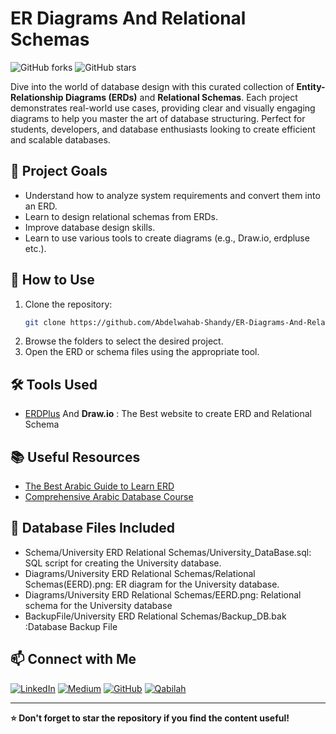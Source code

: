 # ER Diagrams And Relational Schemas

![GitHub forks](https://img.shields.io/github/forks/Abdelwahab-Shandy/ER-Diagrams-And-Relational-Schemas?style=social)
![GitHub stars](https://img.shields.io/github/stars/Abdelwahab-Shandy/ER-Diagrams-And-Relational-Schemas?style=social)

Dive into the world of database design with this curated collection of **Entity-Relationship Diagrams (ERDs)** and **Relational Schemas**. Each project demonstrates real-world use cases, providing clear and visually engaging diagrams to help you master the art of database structuring. Perfect for students, developers, and database enthusiasts looking to create efficient and scalable databases.

## 🎯 Project Goals

- Understand how to analyze system requirements and convert them into an ERD.
- Learn to design relational schemas from ERDs.
- Improve database design skills.
- Learn to use various tools to create diagrams (e.g., Draw.io, erdpluse etc.).

## 🚀 How to Use

1. Clone the repository:
   ```bash
   git clone https://github.com/Abdelwahab-Shandy/ER-Diagrams-And-Relational-Schemas.git
   ```
2. Browse the folders to select the desired project.
3. Open the ERD or schema files using the appropriate tool.

## 🛠️ Tools Used

- [ERDPlus](https://erdplus.com/) And **Draw.io** :  The Best website to create ERD and Relational Schema 

## 📚 Useful Resources

- [The Best Arabic Guide to Learn ERD](https://programmingadvices.com/p/database-level-1-sql-concepts-and-practice)
- [Comprehensive Arabic Database Course](https://programmingadvices.com/p/database-level-1-sql-concepts-and-practice)

## 📙 Database Files Included
- Schema/University ERD Relational Schemas/University_DataBase.sql: SQL script for creating the University database.
- Diagrams/University ERD Relational Schemas/Relational Schemas(EERD).png: ER diagram for the University database.
- Diagrams/University ERD Relational Schemas/EERD.png: Relational schema for the University database
- BackupFile/University ERD Relational Schemas/Backup_DB.bak :Database Backup File

## 📫 Connect with Me

[![LinkedIn](https://img.shields.io/badge/-LinkedIn-0077B5?logo=linkedin&logoColor=white)](https://www.linkedin.com/in/abdelwahab-shandy/)
[![Medium](https://img.shields.io/badge/-Medium-12100E?logo=medium&logoColor=white)](https://medium.com/@abdelwahabshandy)
[![GitHub](https://img.shields.io/badge/-GitHub-333333?logo=github&logoColor=white)](https://github.com/abdelwahab-shandy)
[![Qabilah](https://img.shields.io/badge/-Qabilah-F4A261?logo=data:image/png;base64,iVBORw0KGgoAAAANSUhEUgAAAA8AAAAQCAYAAAA0xWRMAAAABHNCSVQICAgIfAhkiAAAAAlwSFlzAAALEgAACxIB0t1+/AAAAadJREFUKJGVks1KA0EQhb9hxCBFsVVBJbFwYY2CmRq2PgCRVFJrIQKswMvIBBQtpbwAXoGNugJcoAqUFhLaWOkM7MmXmRkIQ0sT93brfbRmrKlZXGV+eM453nOK4rBqiEpBBTQBXERr3XJZnUZwrSNQC11RxmMF9XplP/DoEDcHHJ80zxRA0JwIrCBYpKxZsAaLSsgUPB2WaIDrHACr6TWEOQQnhUHoRP5+zxx0I8AF+rATz6k3qB1igz1gFaD+GTP3WiP8mpzfqTWbnWok/GKXLbSjXbax+3l4vlQU60NC8LvIwAAAABJRU5ErkJggg==&logoColor=white)](https://qabilah.com/profile/abdelwahab-shandy/professional-profile)

---

**⭐ Don't forget to star the repository if you find the content useful!**
